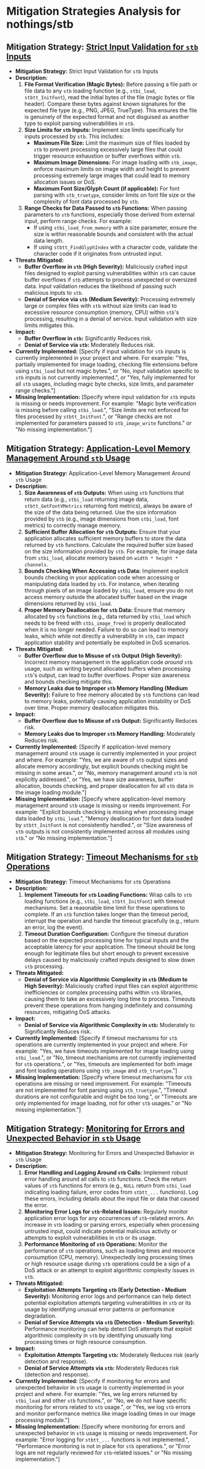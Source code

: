 # Mitigation Strategies Analysis for nothings/stb

## Mitigation Strategy: [Strict Input Validation for `stb` Inputs](./mitigation_strategies/strict_input_validation_for__stb__inputs.md)

*   **Mitigation Strategy:** Strict Input Validation for `stb` Inputs
*   **Description:**
    1.  **File Format Verification (Magic Bytes):** Before passing a file path or file data to any `stb` loading function (e.g., `stbi_load`, `stbtt_InitFont`), read the initial bytes of the file (magic bytes or file header). Compare these bytes against known signatures for the expected file type (e.g., PNG, JPEG, TrueType). This ensures the file is genuinely of the expected format and not disguised as another type to exploit parsing vulnerabilities in `stb`.
    2.  **Size Limits for `stb` Inputs:**  Implement size limits specifically for inputs processed by `stb`. This includes:
        *   **Maximum File Size:** Limit the maximum size of files loaded by `stb` to prevent processing excessively large files that could trigger resource exhaustion or buffer overflows within `stb`.
        *   **Maximum Image Dimensions:** For image loading with `stb_image`, enforce maximum limits on image width and height to prevent processing extremely large images that could lead to memory allocation issues or DoS.
        *   **Maximum Font Size/Glyph Count (if applicable):** For font parsing with `stb_truetype`, consider limits on font file size or the complexity of font data processed by `stb`.
    3.  **Range Checks for Data Passed to `stb` Functions:** When passing parameters to `stb` functions, especially those derived from external input, perform range checks. For example:
        *   If using `stbi_load_from_memory` with a size parameter, ensure the size is within reasonable bounds and consistent with the actual data length.
        *   If using `stbtt_FindGlyphIndex` with a character code, validate the character code if it originates from untrusted input.
*   **Threats Mitigated:**
    *   **Buffer Overflow in `stb` (High Severity):** Maliciously crafted input files designed to exploit parsing vulnerabilities within `stb` can cause buffer overflows if `stb` attempts to process unexpected or oversized data. Input validation reduces the likelihood of passing such malicious inputs to `stb`.
    *   **Denial of Service via `stb` (Medium Severity):** Processing extremely large or complex files with `stb` without size limits can lead to excessive resource consumption (memory, CPU) within `stb`'s processing, resulting in a denial of service. Input validation with size limits mitigates this.
*   **Impact:**
    *   **Buffer Overflow in `stb`:** Significantly Reduces risk.
    *   **Denial of Service via `stb`:** Moderately Reduces risk.
*   **Currently Implemented:**  [Specify if input validation for `stb` inputs is currently implemented in your project and where. For example: "Yes, partially implemented for image loading, checking file extensions before using `stbi_load` but not magic bytes.", or "No, input validation specific to `stb` inputs is not currently implemented.", or "Yes, fully implemented for all `stb` usages, including magic byte checks, size limits, and parameter range checks."]
*   **Missing Implementation:** [Specify where input validation for `stb` inputs is missing or needs improvement. For example: "Magic byte verification is missing before calling `stbi_load`.", "Size limits are not enforced for files processed by `stbtt_InitFont`.", or "Range checks are not implemented for parameters passed to `stb_image_write` functions." or "No missing implementation."]

## Mitigation Strategy: [Application-Level Memory Management Around `stb` Usage](./mitigation_strategies/application-level_memory_management_around__stb__usage.md)

*   **Mitigation Strategy:** Application-Level Memory Management Around `stb` Usage
*   **Description:**
    1.  **Size Awareness of `stb` Outputs:**  When using `stb` functions that return data (e.g., `stbi_load` returning image data, `stbtt_GetFontVMetrics` returning font metrics), always be aware of the size of the data being returned. Use the size information provided by `stb` (e.g., image dimensions from `stbi_load`, font metrics) to correctly manage memory.
    2.  **Sufficient Buffer Allocation for `stb` Outputs:** Ensure that your application allocates sufficient memory buffers to store the data returned by `stb` functions. Calculate the required buffer size based on the size information provided by `stb`. For example, for image data from `stbi_load`, allocate memory based on `width * height * channels`.
    3.  **Bounds Checking When Accessing `stb` Data:** Implement explicit bounds checking in your application code when accessing or manipulating data loaded by `stb`. For instance, when iterating through pixels of an image loaded by `stbi_load`, ensure you do not access memory outside the allocated buffer based on the image dimensions returned by `stbi_load`.
    4.  **Proper Memory Deallocation for `stb` Data:**  Ensure that memory allocated by `stb` functions (e.g., data returned by `stbi_load` which needs to be freed with `stbi_image_free`) is properly deallocated when it is no longer needed. Failure to do so can lead to memory leaks, which while not directly a vulnerability in `stb`, can impact application stability and potentially be exploited in DoS scenarios.
*   **Threats Mitigated:**
    *   **Buffer Overflow due to Misuse of `stb` Output (High Severity):** Incorrect memory management in the application code *around* `stb` usage, such as writing beyond allocated buffers when processing `stb`'s output, can lead to buffer overflows. Proper size awareness and bounds checking mitigate this.
    *   **Memory Leaks due to Improper `stb` Memory Handling (Medium Severity):** Failure to free memory allocated by `stb` functions can lead to memory leaks, potentially causing application instability or DoS over time. Proper memory deallocation mitigates this.
*   **Impact:**
    *   **Buffer Overflow due to Misuse of `stb` Output:** Significantly Reduces risk.
    *   **Memory Leaks due to Improper `stb` Memory Handling:** Moderately Reduces risk.
*   **Currently Implemented:** [Specify if application-level memory management around `stb` usage is currently implemented in your project and where. For example: "Yes, we are aware of `stb` output sizes and allocate memory accordingly, but explicit bounds checking might be missing in some areas.", or "No, memory management around `stb` is not explicitly addressed.", or "Yes, we have size awareness, buffer allocation, bounds checking, and proper deallocation for all `stb` data in the image loading module."]
*   **Missing Implementation:** [Specify where application-level memory management around `stb` usage is missing or needs improvement. For example: "Explicit bounds checking is missing when processing image data loaded by `stbi_load`.", "Memory deallocation for font data loaded by `stbtt_InitFont` is not consistently handled.", or "Size awareness of `stb` outputs is not consistently implemented across all modules using `stb`." or "No missing implementation."]

## Mitigation Strategy: [Timeout Mechanisms for `stb` Operations](./mitigation_strategies/timeout_mechanisms_for__stb__operations.md)

*   **Mitigation Strategy:** Timeout Mechanisms for `stb` Operations
*   **Description:**
    1.  **Implement Timeouts for `stb` Loading Functions:** Wrap calls to `stb` loading functions (e.g., `stbi_load`, `stbtt_InitFont`) with timeout mechanisms. Set a reasonable time limit for these operations to complete. If an `stb` function takes longer than the timeout period, interrupt the operation and handle the timeout gracefully (e.g., return an error, log the event).
    2.  **Timeout Duration Configuration:**  Configure the timeout duration based on the expected processing time for typical inputs and the acceptable latency for your application. The timeout should be long enough for legitimate files but short enough to prevent excessive delays caused by maliciously crafted inputs designed to slow down `stb` processing.
*   **Threats Mitigated:**
    *   **Denial of Service via Algorithmic Complexity in `stb` (Medium to High Severity):** Maliciously crafted input files can exploit algorithmic inefficiencies or complex processing paths within `stb` libraries, causing them to take an excessively long time to process. Timeouts prevent these operations from hanging indefinitely and consuming resources, mitigating DoS attacks.
*   **Impact:**
    *   **Denial of Service via Algorithmic Complexity in `stb`:** Moderately to Significantly Reduces risk.
*   **Currently Implemented:** [Specify if timeout mechanisms for `stb` operations are currently implemented in your project and where. For example: "Yes, we have timeouts implemented for image loading using `stbi_load`.", or "No, timeout mechanisms are not currently implemented for `stb` operations.", or "Yes, timeouts are implemented for both image and font loading operations using `stb_image` and `stb_truetype`."]
*   **Missing Implementation:** [Specify where timeout mechanisms for `stb` operations are missing or need improvement. For example: "Timeouts are not implemented for font parsing using `stb_truetype`.", "Timeout durations are not configurable and might be too long.", or "Timeouts are only implemented for image loading, not for other `stb` usages." or "No missing implementation."]

## Mitigation Strategy: [Monitoring for Errors and Unexpected Behavior in `stb` Usage](./mitigation_strategies/monitoring_for_errors_and_unexpected_behavior_in__stb__usage.md)

*   **Mitigation Strategy:** Monitoring for Errors and Unexpected Behavior in `stb` Usage
*   **Description:**
    1.  **Error Handling and Logging Around `stb` Calls:** Implement robust error handling around all calls to `stb` functions. Check the return values of `stb` functions for errors (e.g., `NULL` return from `stbi_load` indicating loading failure, error codes from `stbtt_...` functions). Log these errors, including details about the input file or data that caused the error.
    2.  **Monitoring Error Logs for `stb`-Related Issues:** Regularly monitor application error logs for any occurrences of `stb`-related errors. An increase in `stb` loading or parsing errors, especially when processing untrusted input, could indicate potential malicious activity or attempts to exploit vulnerabilities in `stb` or its usage.
    3.  **Performance Monitoring of `stb` Operations:** Monitor the performance of `stb` operations, such as loading times and resource consumption (CPU, memory). Unexpectedly long processing times or high resource usage during `stb` operations could be a sign of a DoS attack or an attempt to exploit algorithmic complexity issues in `stb`.
*   **Threats Mitigated:**
    *   **Exploitation Attempts Targeting `stb` (Early Detection - Medium Severity):** Monitoring error logs and performance can help detect potential exploitation attempts targeting vulnerabilities in `stb` or its usage by identifying unusual error patterns or performance degradation.
    *   **Denial of Service Attempts via `stb` (Detection - Medium Severity):** Performance monitoring can help detect DoS attempts that exploit algorithmic complexity in `stb` by identifying unusually long processing times or high resource consumption.
*   **Impact:**
    *   **Exploitation Attempts Targeting `stb`:** Moderately Reduces risk (early detection and response).
    *   **Denial of Service Attempts via `stb`:** Moderately Reduces risk (detection and response).
*   **Currently Implemented:** [Specify if monitoring for errors and unexpected behavior in `stb` usage is currently implemented in your project and where. For example: "Yes, we log errors returned by `stbi_load` and other `stb` functions.", or "No, we do not have specific monitoring for errors related to `stb` usage.", or "Yes, we log `stb` errors and monitor performance metrics like image loading times in our image processing module."]
*   **Missing Implementation:** [Specify where monitoring for errors and unexpected behavior in `stb` usage is missing or needs improvement. For example: "Error logging for `stbtt_...` functions is not implemented.", "Performance monitoring is not in place for `stb` operations.", or "Error logs are not regularly reviewed for `stb`-related issues." or "No missing implementation."]

